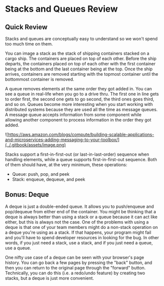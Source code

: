 # Stacks and Queues Review

## Quick Review

Stacks and queues are conceptually easy to understand so we won't spend too much time on them.

You can image a stack as the stack of shipping containers stacked on a cargo ship. The containers are placed on top of each other. Before the ship departs, the containers placed on top of each other with the first container being at the bottom and the last container being at the top. Once the ship arrives, containers are removed starting with the topmost container until the bottommost container is removed.

A queue removes elements at the same order they got added in. You can see a queue in real-life when you go to a drive thru. The first one in line gets to order first, the second one gets to go second, the third ones goes third, and so on. Queues become more interesting when you start working with distributed systems because they are used all the time as message queues. A message queue accepts information from some component while allowing another component to process information in the order they got added.

![https://aws.amazon.com/blogs/compute/building-scalable-applications-and-microservices-adding-messaging-to-your-toolbox/](../.gitbook/assets/image.png)

Stacks support a first-in-first-out \(or last-in-last-order\) sequence when handling elements, while a queue supports first-in-first-out sequence. Both of them should have, at the very minimum, these operations:

* Queue: push, pop, and peek
* Stack: enqueue, dequeue, and peek



## Bonus: Deque

A deque is just a double-ended queue. It allows you to push/enqueue and pop/dequeue from either end of the container. You might be thinking that a deque is always better than using a stack or a queue because it can act like either, but this is always not the case. One of the problems with using a deque is that one of your team members might do a non-stack operation on a deque you're using as a stack. If that happens, your program might fail and you'll have to spend developer resources in looking for the bug. In other words, if you just need a stack, use a stack, and if you just need a queue, use a queue.

One nifty use case of a deque can be seen with your browser's page history. You can go back a few pages   by pressing the "back" button, and then you can return to the original page through the "forward" button. Technically, you can do this \(i.e. a redo/undo feature\) by creating two stacks, but a deque is just more convenient.

